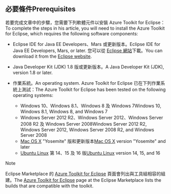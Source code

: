 ## <a name="prerequisites"></a><span data-ttu-id="0a13b-101">必要條件</span><span class="sxs-lookup"><span data-stu-id="0a13b-101">Prerequisites</span></span>
<span data-ttu-id="0a13b-102">若要完成文章中的步驟，您需要下列軟體元件以安裝 Azure Toolkit for Eclipse：</span><span class="sxs-lookup"><span data-stu-id="0a13b-102">To complete the steps in his article, you will need to install the Azure Toolkit for Eclipse, which requires the following software components:</span></span>

* <span data-ttu-id="0a13b-103">Eclipse IDE for Java EE Developers、Mars 或更新版本。</span><span class="sxs-lookup"><span data-stu-id="0a13b-103">Eclipse IDE for Java EE Developers, Mars, or later.</span></span> <span data-ttu-id="0a13b-104">您可以從 [Eclipse 網站](http://www.eclipse.org/downloads/)下載。</span><span class="sxs-lookup"><span data-stu-id="0a13b-104">You can download it from the [Eclipse website](http://www.eclipse.org/downloads/).</span></span>
* <span data-ttu-id="0a13b-105">Java Developer Kit (JDK) 1.8 版或更新版本。</span><span class="sxs-lookup"><span data-stu-id="0a13b-105">A Java Developer Kit (JDK), version 1.8 or later.</span></span>
* <span data-ttu-id="0a13b-106">作業系統。</span><span class="sxs-lookup"><span data-stu-id="0a13b-106">An operating system.</span></span> <span data-ttu-id="0a13b-107">Azure Toolkit for Eclipse 已在下列作業系統上測試：</span><span class="sxs-lookup"><span data-stu-id="0a13b-107">The Azure Toolkit for Eclipse has been tested on the following operating systems:</span></span>
  
  * <span data-ttu-id="0a13b-108">Windows 10、Windows 8.1、Windows 8 及 Windows 7</span><span class="sxs-lookup"><span data-stu-id="0a13b-108">Windows 10, Windows 8.1, Windows 8, and Windows 7</span></span>
  * <span data-ttu-id="0a13b-109">Windows Server 2012 R2、Windows Server 2012、Windows Server 2008 R2 及 Windows Server 2008</span><span class="sxs-lookup"><span data-stu-id="0a13b-109">Windows Server 2012 R2, Windows Server 2012, Windows Server 2008 R2, and Windows Server 2008</span></span>
  * <span data-ttu-id="0a13b-110">[Mac OS X](http://www.apple.com/osx) "Yosemite" 版和更新版本</span><span class="sxs-lookup"><span data-stu-id="0a13b-110">[Mac OS X](http://www.apple.com/osx) version "Yosemite" and later</span></span>
  * <span data-ttu-id="0a13b-111">[Ubuntu Linux](http://www.ubuntu.com) 第 14、15 及 16 版</span><span class="sxs-lookup"><span data-stu-id="0a13b-111">[Ubuntu Linux](http://www.ubuntu.com) version 14, 15, and 16</span></span>

> [!NOTE]
> 
> <span data-ttu-id="0a13b-112">Eclipse Marketplace 的 [Azure Toolkit for Eclipse](http://marketplace.eclipse.org/content/azure-toolkit-eclipse) 頁面會列出與工具組相容的組建。</span><span class="sxs-lookup"><span data-stu-id="0a13b-112">The [Azure Toolkit for Eclipse](http://marketplace.eclipse.org/content/azure-toolkit-eclipse) page at the Eclipse Marketplace lists the builds that are compatible with the toolkit.</span></span>
> 

<!--
> [!IMPORTANT]
> 
> If you are using the Azure Toolkit for Eclipse on Windows, the toolkit requires installing the Azure SDK 2.9.6 or later in order to use the Azure emulator. You have two options for installing the Azure SDK:
> 
> * You can download and install the Azure SDK by using the [Web Platform Installer (WebPI)](http://go.microsoft.com/fwlink/?LinkID=252838).
> * If you do not have the Azure SDK installed when you create your first Azure deployment project, you will be prompted to automatically download install the requisite version of the Azure SDK.
> 
> Note that the Azure SDK is required on Windows only.
> 
-->
